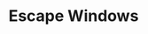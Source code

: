 ---
title: " Escape Windows"
escapeHead: "ESCAPE WINDOWS"
escapeHead1: "Your smart emergency exit."
escapePara: "TENTUFF Escape Window Security Screen provides an easy keyless exit that you can open effortlessly with one single touch, in case of an emergency. At the same time, it is equipped with a 3-tier anti-jemmy system that makes it tough for a burglar to break into your home. Advantages Keyless exit system – one touch release It can swing outward or inward 90o opening for easy exit 3-tier anti-jemmy design to protect locks"
escapeHead2: "Escape Window - One Touch Release"

---
